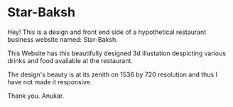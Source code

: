 # Star-Baksh
Hey!
This is a design and front end side of a hypothetical restaurant business website named:
Star-Baksh.

This Website has this beautifully designed 3d illustation despicting various drinks and
food available at the restaurant. 

The design's beauty is at its zenith on 1536 by 720 resolution and thus I have not made it responsive. 

Thank you.
Anukar.
